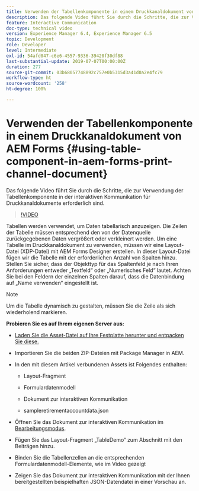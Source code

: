 ```yaml
---
title: Verwenden der Tabellenkomponente in einem Druckkanaldokument von AEM Forms
description: Das folgende Video führt Sie durch die Schritte, die zur Verwendung der Tabellenkomponente in der interaktiven Kommunikation für Druckkanaldokumente erforderlich sind.
feature: Interactive Communication
doc-type: technical video
version: Experience Manager 6.4, Experience Manager 6.5
topic: Development
role: Developer
level: Intermediate
exl-id: 54afd047-c6e6-4557-9336-39420f30df88
last-substantial-update: 2019-07-07T00:00:00Z
duration: 277
source-git-commit: 03b68057748892c757e0b5315d3a41d0a2e4fc79
workflow-type: ht
source-wordcount: '258'
ht-degree: 100%

---
```


# Verwenden der Tabellenkomponente in einem Druckkanaldokument von AEM Forms {#using-table-component-in-aem-forms-print-channel-document}

Das folgende Video führt Sie durch die Schritte, die zur Verwendung der Tabellenkomponente in der interaktiven Kommunikation für Druckkanaldokumente erforderlich sind.

>[!VIDEO](https://video.tv.adobe.com/v/27769?quality=12&learn=on)

Tabellen werden verwendet, um Daten tabellarisch anzuzeigen. Die Zeilen der Tabelle müssen entsprechend den von der Datenquelle zurückgegebenen Daten vergrößert oder verkleinert werden. Um eine Tabelle im Druckkanaldokument zu verwenden, müssen wir eine Layout-Datei (XDP-Datei) mit AEM Forms Designer erstellen. In dieser Layout-Datei fügen wir die Tabelle mit der erforderlichen Anzahl von Spalten hinzu. Stellen Sie sicher, dass der Objekttyp für das Spaltenfeld je nach Ihren Anforderungen entweder „Textfeld“ oder „Numerisches Feld“ lautet. Achten Sie bei den Feldern der einzelnen Spalten darauf, dass die Datenbindung auf „Name verwenden“ eingestellt ist.

>[!NOTE]
>
>Um die Tabelle dynamisch zu gestalten, müssen Sie die Zeile als sich wiederholend markieren.

**Probieren Sie es auf Ihrem eigenen Server aus:**

* [Laden Sie die Asset-Datei auf Ihre Festplatte herunter und entpacken Sie diese.](assets/usingtablesinprintchannel.zip)

* Importieren Sie die beiden ZIP-Dateien mit Package Manager in AEM.

* In den mit diesem Artikel verbundenen Assets ist Folgendes enthalten:

   * Layout-Fragment

   * Formulardatenmodell

   * Dokument zur interaktiven Kommunikation
   * sampleretirementaccountdata.json

* Öffnen Sie das Dokument zur interaktiven Kommunikation im [Bearbeitungsmodus](http://localhost:4502/editor.html/content/forms/af/401kstatement/tablesinprintdocument/channels/print.html).

* Fügen Sie das Layout-Fragment „TableDemo“ zum Abschnitt mit den Beiträgen hinzu.
* Binden Sie die Tabellenzellen an die entsprechenden Formulardatenmodell-Elemente, wie im Video gezeigt

* Zeigen Sie das Dokument zur interaktiven Kommunikation mit der Ihnen bereitgestellten beispielhaften JSON-Datendatei in einer Vorschau an.
